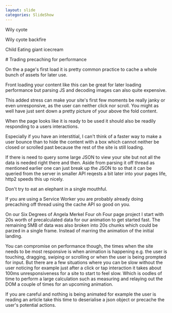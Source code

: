 ```yaml
---
layout: slide
categories: SlideShow
---
```


<div class="panel slide-content">
<div class="panel-body marked">

Wily cyote

Wily cyote backfire

Child Eating giant icecream

</div>
</div>
<div class="panel notes">
<div class="panel-body marked">
# Trading precaching for performance

On the a page's first load it is pretty common practice to cache a whole bunch of assets for later use.

Front loading your content like this can be great for later loading performance but parsing JS and decoding images can also quite expensive.

This added stress can make your site's first few moments be really janky or even unresponsive, as the user can neither click nor scroll. You might as well have just sent down a pretty picture of your above the fold content.

When the page looks like it is ready to be used it should also be readily responding to a users interactions.

Especially if you have an interstitial, I can't think of a faster way to make a user bounce than to hide the content with a box which cannot neither be closed or scrolled past because the rest of the site is still loading.

If there is need to query some large JSON to view your site but not all the data is needed right there and then. Aside from parsing it off thread as mentioned earlier one can just break up the JSON to so that it can be queried from the server in smaller API reqests a bit later into your pages life, http2 speeds this up nicely.

Don't try to eat an elephant in a single mouthful.

If you are using a Service Worker you are probably already doing precaching off thread using the cache API so good on you.

On our Six Degrees of Angela Merkel Four oh Four page project I start with 20s worth of precalculated data for our animation to get started fast. The remaining 5MB of data was also broken into 20s chunks which could be parzed in a single frame. Instead of marring the animation of the initial landing.

You can compromise on performance though, the times when the site needs to be most responsive is when animation is happening e.g. the user is touching, dragging, swiping or scrolling or when the user is being prompted for input. But there are a few situations where you can be slow without the user noticing for example just after a click or tap interaction it takes about 100ms unresponsiveness for a site to start to feel slow. Which is oodles of time to perform a large calculation such as measuring and relaying out the DOM a couple of times for an upcoming animation.

If you are careful and nothing is being animated for example the user is reading an article take this time to deserialise a json object or precache the user's potential actions.
</div>
</div>
